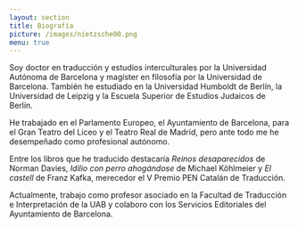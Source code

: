 ```yaml
---
layout: section
title: Biografía
picture: /images/nietzsche00.png
menu: true
---
```

Soy doctor en traducción y estudios interculturales por la Universidad Autónoma de Barcelona y magíster en filosofía por la Universidad de Barcelona. También he estudiado en la Universidad Humboldt de Berlín, la Universidad de Leipzig y la Escuela Superior de Estudios Judaicos de Berlín.

He trabajado en el Parlamento Europeo, el Ayuntamiento de Barcelona, para el Gran Teatro del Liceo y el Teatro Real de Madrid, pero ante todo me he desempeñado como profesional autónomo.

Entre los libros que he traducido destacaría <i>Reinos desaparecidos</i> de Norman Davies, <i>Idilio con perro ahogándose</i> de Michael Köhlmeier y <i>El castell</i> de Franz Kafka, merecedor el V Premio PEN Catalán de Traducción.

Actualmente, trabajo como profesor asociado en la Facultad de Traducción e Interpretación de la UAB y colaboro con los Servicios Editoriales del Ayuntamiento de Barcelona.
